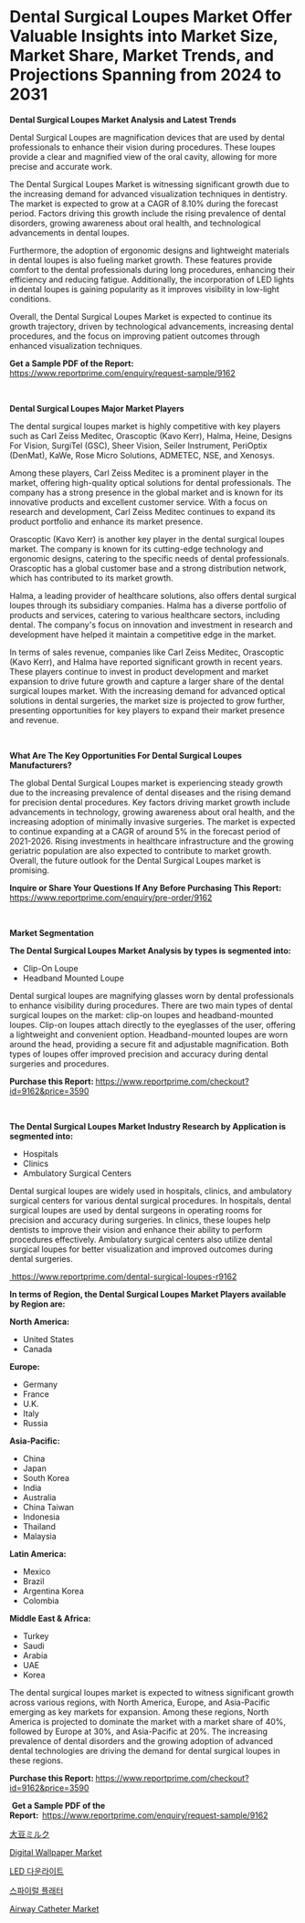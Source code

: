 <p><h1>Dental Surgical Loupes Market Offer Valuable Insights into Market Size, Market Share, Market Trends, and Projections Spanning from 2024 to 2031</h1></p><p><strong>Dental Surgical Loupes Market Analysis and Latest Trends</strong></p>
<p><p>Dental Surgical Loupes are magnification devices that are used by dental professionals to enhance their vision during procedures. These loupes provide a clear and magnified view of the oral cavity, allowing for more precise and accurate work.</p><p>The Dental Surgical Loupes Market is witnessing significant growth due to the increasing demand for advanced visualization techniques in dentistry. The market is expected to grow at a CAGR of 8.10% during the forecast period. Factors driving this growth include the rising prevalence of dental disorders, growing awareness about oral health, and technological advancements in dental loupes.</p><p>Furthermore, the adoption of ergonomic designs and lightweight materials in dental loupes is also fueling market growth. These features provide comfort to the dental professionals during long procedures, enhancing their efficiency and reducing fatigue. Additionally, the incorporation of LED lights in dental loupes is gaining popularity as it improves visibility in low-light conditions.</p><p>Overall, the Dental Surgical Loupes Market is expected to continue its growth trajectory, driven by technological advancements, increasing dental procedures, and the focus on improving patient outcomes through enhanced visualization techniques.</p></p>
<p><strong>Get a Sample PDF of the Report:&nbsp;</strong> <a href="https://www.reportprime.com/enquiry/request-sample/9162">https://www.reportprime.com/enquiry/request-sample/9162</a></p>
<p>&nbsp;</p>
<p><strong>Dental Surgical Loupes Major Market Players</strong></p>
<p><p>The dental surgical loupes market is highly competitive with key players such as Carl Zeiss Meditec, Orascoptic (Kavo Kerr), Halma, Heine, Designs For Vision, SurgiTel (GSC), Sheer Vision, Seiler Instrument, PeriOptix (DenMat), KaWe, Rose Micro Solutions, ADMETEC, NSE, and Xenosys.</p><p>Among these players, Carl Zeiss Meditec is a prominent player in the market, offering high-quality optical solutions for dental professionals. The company has a strong presence in the global market and is known for its innovative products and excellent customer service. With a focus on research and development, Carl Zeiss Meditec continues to expand its product portfolio and enhance its market presence.</p><p>Orascoptic (Kavo Kerr) is another key player in the dental surgical loupes market. The company is known for its cutting-edge technology and ergonomic designs, catering to the specific needs of dental professionals. Orascoptic has a global customer base and a strong distribution network, which has contributed to its market growth.</p><p>Halma, a leading provider of healthcare solutions, also offers dental surgical loupes through its subsidiary companies. Halma has a diverse portfolio of products and services, catering to various healthcare sectors, including dental. The company's focus on innovation and investment in research and development have helped it maintain a competitive edge in the market.</p><p>In terms of sales revenue, companies like Carl Zeiss Meditec, Orascoptic (Kavo Kerr), and Halma have reported significant growth in recent years. These players continue to invest in product development and market expansion to drive future growth and capture a larger share of the dental surgical loupes market. With the increasing demand for advanced optical solutions in dental surgeries, the market size is projected to grow further, presenting opportunities for key players to expand their market presence and revenue.</p></p>
<p>&nbsp;</p>
<p><strong>What Are The Key Opportunities For Dental Surgical Loupes Manufacturers?</strong></p>
<p><p>The global Dental Surgical Loupes market is experiencing steady growth due to the increasing prevalence of dental diseases and the rising demand for precision dental procedures. Key factors driving market growth include advancements in technology, growing awareness about oral health, and the increasing adoption of minimally invasive surgeries. The market is expected to continue expanding at a CAGR of around 5% in the forecast period of 2021-2026. Rising investments in healthcare infrastructure and the growing geriatric population are also expected to contribute to market growth. Overall, the future outlook for the Dental Surgical Loupes market is promising.</p></p>
<p><strong>Inquire or Share Your Questions If Any Before Purchasing This Report:</strong> <a href="https://www.reportprime.com/enquiry/pre-order/9162">https://www.reportprime.com/enquiry/pre-order/9162</a></p>
<p>&nbsp;</p>
<p><strong>Market Segmentation</strong></p>
<p><strong>The Dental Surgical Loupes Market Analysis by types is segmented into:</strong></p>
<p><ul><li>Clip-On Loupe</li><li>Headband Mounted Loupe</li></ul></p>
<p><p>Dental surgical loupes are magnifying glasses worn by dental professionals to enhance visibility during procedures. There are two main types of dental surgical loupes on the market: clip-on loupes and headband-mounted loupes. Clip-on loupes attach directly to the eyeglasses of the user, offering a lightweight and convenient option. Headband-mounted loupes are worn around the head, providing a secure fit and adjustable magnification. Both types of loupes offer improved precision and accuracy during dental surgeries and procedures.</p></p>
<p><strong>Purchase this Report:&nbsp;</strong><a href="https://www.reportprime.com/checkout?id=9162&price=3590">https://www.reportprime.com/checkout?id=9162&price=3590</a></p>
<p>&nbsp;</p>
<p><strong>The Dental Surgical Loupes Market Industry Research by Application is segmented into:</strong></p>
<p><ul><li>Hospitals</li><li>Clinics</li><li>Ambulatory Surgical Centers</li></ul></p>
<p><p>Dental surgical loupes are widely used in hospitals, clinics, and ambulatory surgical centers for various dental surgical procedures. In hospitals, dental surgical loupes are used by dental surgeons in operating rooms for precision and accuracy during surgeries. In clinics, these loupes help dentists to improve their vision and enhance their ability to perform procedures effectively. Ambulatory surgical centers also utilize dental surgical loupes for better visualization and improved outcomes during dental surgeries.</p></p>
<p><a href="https://www.reportprime.com/dental-surgical-loupes-r9162">&nbsp;https://www.reportprime.com/dental-surgical-loupes-r9162</a></p>
<p><strong>In terms of Region, the Dental Surgical Loupes Market Players available by Region are:</strong></p>
<p>
    <p> <strong> North America: </strong>
        <ul>
            <li>United States</li>
            <li>Canada</li>
        </ul>
        </p> 
    <p> <strong> Europe: </strong>
        <ul>
            <li>Germany</li>
            <li>France</li>
            <li>U.K.</li>
            <li>Italy</li>
            <li>Russia</li>
        </ul>
        </p> 
    <p> <strong> Asia-Pacific: </strong>
        <ul>
            <li>China</li>
            <li>Japan</li>
            <li>South Korea</li>
            <li>India</li>
            <li>Australia</li>
            <li>China Taiwan</li>
            <li>Indonesia</li>
            <li>Thailand</li>
            <li>Malaysia</li>
        </ul>
        </p> 
    <p> <strong> Latin America: </strong>
        <ul>
            <li>Mexico</li>
            <li>Brazil</li>
            <li>Argentina Korea</li>
            <li>Colombia</li>
        </ul>
        </p> 
    <p> <strong> Middle East & Africa: </strong>
        <ul>
            <li>Turkey</li>
            <li>Saudi</li>
            <li>Arabia</li>
            <li>UAE</li>
            <li>Korea</li>
        </ul>
    </p>
    </p>
<p><p>The dental surgical loupes market is expected to witness significant growth across various regions, with North America, Europe, and Asia-Pacific emerging as key markets for expansion. Among these regions, North America is projected to dominate the market with a market share of 40%, followed by Europe at 30%, and Asia-Pacific at 20%. The increasing prevalence of dental disorders and the growing adoption of advanced dental technologies are driving the demand for dental surgical loupes in these regions.</p></p>
<p><strong>Purchase this Report: </strong><a href="https://www.reportprime.com/checkout?id=9162&price=3590">https://www.reportprime.com/checkout?id=9162&price=3590</a></p>
<p>&nbsp;<strong>Get a Sample PDF of the Report:&nbsp;&nbsp;</strong><a href="https://www.reportprime.com/enquiry/request-sample/9162">https://www.reportprime.com/enquiry/request-sample/9162</a></p>
<p><strong></strong></p>
<p><p><a href="https://github.com/hwbcz413288296/Market-Research-Report-List-2/blob/main/242434078086.md">大豆ミルク</a></p><p><a href="https://issuu.com/reportprime-2/docs/digital-wallpaper-market-size-2030.pptx">Digital Wallpaper Market</a></p><p><a href="https://medium.com/@dadanedu33/led-%EB%8B%A4%EC%9A%B4%EB%9D%BC%EC%9D%B4%ED%8A%B8-%EC%8B%9C%EC%9E%A5-%EC%9C%A0%ED%98%95-%EC%9D%91%EC%9A%A9-%EB%B0%8F-%EC%A7%80%EB%A6%AC%EC%97%90-%EB%8C%80%ED%95%9C-%ED%8F%AC%EA%B4%84%EC%A0%81-%ED%8F%89%EA%B0%80-d912b7a88211">LED 다운라이트</a></p><p><a href="https://github.com/fredrickeglers/Market-Research-Report-List-2/blob/main/889955873635.md">스파이럴 플래터</a></p><p><a href="https://github.com/derrinmiltonellis35gcl/Market-Research-Report-List-2/blob/main/airway-catheter-market.md">Airway Catheter Market</a></p></p>